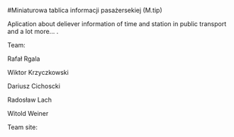#Miniaturowa tablica informacji pasażersekiej (M.tip)

Aplication about deliever information of time and station in public transport and a lot more... .


Team:

Rafał Rgala

Wiktor Krzyczkowski

Dariusz Cichoscki

Radosław Lach

Witold Weiner

Team site: 


